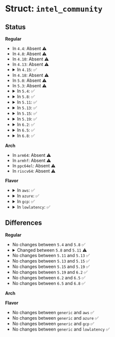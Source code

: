 # Struct: <code>intel_community</code>

## Status
<b>Regular</b>
<ul>
<li>
In <code>4.4</code>: Absent ⚠️
</li>
<li>
In <code>4.8</code>: Absent ⚠️
</li>
<li>
In <code>4.10</code>: Absent ⚠️
</li>
<li>
In <code>4.13</code>: Absent ⚠️
</li>
<li>
<details>
<summary>In <code>4.15</code>: ✅</summary>

```c
struct intel_community {
    unsigned int barno;
    unsigned int padown_offset;
    unsigned int padcfglock_offset;
    unsigned int hostown_offset;
    unsigned int is_offset;
    unsigned int ie_offset;
    unsigned int pin_base;
    unsigned int gpp_size;
    unsigned int gpp_num_padown_regs;
    size_t npins;
    unsigned int features;
    const struct intel_padgroup *gpps;
    size_t ngpps;
    void *regs;
    void *pad_regs;
};
```
</details>
</li>
<li>
In <code>4.18</code>: Absent ⚠️
</li>
<li>
In <code>5.0</code>: Absent ⚠️
</li>
<li>
In <code>5.3</code>: Absent ⚠️
</li>
<li>
<details>
<summary>In <code>5.4</code>: ✅</summary>

```c
struct intel_community {
    unsigned int barno;
    unsigned int padown_offset;
    unsigned int padcfglock_offset;
    unsigned int hostown_offset;
    unsigned int is_offset;
    unsigned int ie_offset;
    unsigned int features;
    unsigned int pin_base;
    unsigned int gpp_size;
    unsigned int gpp_num_padown_regs;
    size_t npins;
    const struct intel_padgroup *gpps;
    size_t ngpps;
    const unsigned int *pad_map;
    void *regs;
    void *pad_regs;
};
```
</details>
</li>
<li>
<details>
<summary>In <code>5.8</code>: ✅</summary>

```c
struct intel_community {
    unsigned int barno;
    unsigned int padown_offset;
    unsigned int padcfglock_offset;
    unsigned int hostown_offset;
    unsigned int is_offset;
    unsigned int ie_offset;
    unsigned int features;
    unsigned int pin_base;
    size_t npins;
    unsigned int gpp_size;
    unsigned int gpp_num_padown_regs;
    const struct intel_padgroup *gpps;
    size_t ngpps;
    const unsigned int *pad_map;
    void *regs;
    void *pad_regs;
};
```
</details>
</li>
<li>
<details>
<summary>In <code>5.11</code>: ✅</summary>

```c
struct intel_community {
    unsigned int barno;
    unsigned int padown_offset;
    unsigned int padcfglock_offset;
    unsigned int hostown_offset;
    unsigned int is_offset;
    unsigned int ie_offset;
    unsigned int features;
    unsigned int pin_base;
    size_t npins;
    unsigned int gpp_size;
    unsigned int gpp_num_padown_regs;
    const struct intel_padgroup *gpps;
    size_t ngpps;
    const unsigned int *pad_map;
    short unsigned int nirqs;
    short unsigned int acpi_space_id;
    void *regs;
    void *pad_regs;
};
```
</details>
</li>
<li>
<details>
<summary>In <code>5.13</code>: ✅</summary>

```c
struct intel_community {
    unsigned int barno;
    unsigned int padown_offset;
    unsigned int padcfglock_offset;
    unsigned int hostown_offset;
    unsigned int is_offset;
    unsigned int ie_offset;
    unsigned int features;
    unsigned int pin_base;
    size_t npins;
    unsigned int gpp_size;
    unsigned int gpp_num_padown_regs;
    const struct intel_padgroup *gpps;
    size_t ngpps;
    const unsigned int *pad_map;
    short unsigned int nirqs;
    short unsigned int acpi_space_id;
    void *regs;
    void *pad_regs;
};
```
</details>
</li>
<li>
<details>
<summary>In <code>5.15</code>: ✅</summary>

```c
struct intel_community {
    unsigned int barno;
    unsigned int padown_offset;
    unsigned int padcfglock_offset;
    unsigned int hostown_offset;
    unsigned int is_offset;
    unsigned int ie_offset;
    unsigned int features;
    unsigned int pin_base;
    size_t npins;
    unsigned int gpp_size;
    unsigned int gpp_num_padown_regs;
    const struct intel_padgroup *gpps;
    size_t ngpps;
    const unsigned int *pad_map;
    short unsigned int nirqs;
    short unsigned int acpi_space_id;
    void *regs;
    void *pad_regs;
};
```
</details>
</li>
<li>
<details>
<summary>In <code>5.19</code>: ✅</summary>

```c
struct intel_community {
    unsigned int barno;
    unsigned int padown_offset;
    unsigned int padcfglock_offset;
    unsigned int hostown_offset;
    unsigned int is_offset;
    unsigned int ie_offset;
    unsigned int features;
    unsigned int pin_base;
    size_t npins;
    unsigned int gpp_size;
    unsigned int gpp_num_padown_regs;
    const struct intel_padgroup *gpps;
    size_t ngpps;
    const unsigned int *pad_map;
    short unsigned int nirqs;
    short unsigned int acpi_space_id;
    void *regs;
    void *pad_regs;
};
```
</details>
</li>
<li>
<details>
<summary>In <code>6.2</code>: ✅</summary>

```c
struct intel_community {
    unsigned int barno;
    unsigned int padown_offset;
    unsigned int padcfglock_offset;
    unsigned int hostown_offset;
    unsigned int is_offset;
    unsigned int ie_offset;
    unsigned int features;
    unsigned int pin_base;
    size_t npins;
    unsigned int gpp_size;
    unsigned int gpp_num_padown_regs;
    const struct intel_padgroup *gpps;
    size_t ngpps;
    const unsigned int *pad_map;
    short unsigned int nirqs;
    short unsigned int acpi_space_id;
    void *regs;
    void *pad_regs;
};
```
</details>
</li>
<li>
<details>
<summary>In <code>6.5</code>: ✅</summary>

```c
struct intel_community {
    unsigned int barno;
    unsigned int padown_offset;
    unsigned int padcfglock_offset;
    unsigned int hostown_offset;
    unsigned int is_offset;
    unsigned int ie_offset;
    unsigned int features;
    unsigned int pin_base;
    size_t npins;
    unsigned int gpp_size;
    unsigned int gpp_num_padown_regs;
    const struct intel_padgroup *gpps;
    size_t ngpps;
    const unsigned int *pad_map;
    short unsigned int nirqs;
    short unsigned int acpi_space_id;
    void *regs;
    void *pad_regs;
};
```
</details>
</li>
<li>
<details>
<summary>In <code>6.8</code>: ✅</summary>

```c
struct intel_community {
    unsigned int barno;
    unsigned int padown_offset;
    unsigned int padcfglock_offset;
    unsigned int hostown_offset;
    unsigned int is_offset;
    unsigned int ie_offset;
    unsigned int features;
    unsigned int pin_base;
    size_t npins;
    unsigned int gpp_size;
    unsigned int gpp_num_padown_regs;
    const struct intel_padgroup *gpps;
    size_t ngpps;
    const unsigned int *pad_map;
    short unsigned int nirqs;
    short unsigned int acpi_space_id;
    void *regs;
    void *pad_regs;
};
```
</details>
</li>
</ul>
<b>Arch</b>
<ul>
<li>
In <code>arm64</code>: Absent ⚠️
</li>
<li>
In <code>armhf</code>: Absent ⚠️
</li>
<li>
In <code>ppc64el</code>: Absent ⚠️
</li>
<li>
In <code>riscv64</code>: Absent ⚠️
</li>
</ul>
<b>Flavor</b>
<ul>
<li>
<details>
<summary>In <code>aws</code>: ✅</summary>

```c
struct intel_community {
    unsigned int barno;
    unsigned int padown_offset;
    unsigned int padcfglock_offset;
    unsigned int hostown_offset;
    unsigned int is_offset;
    unsigned int ie_offset;
    unsigned int features;
    unsigned int pin_base;
    unsigned int gpp_size;
    unsigned int gpp_num_padown_regs;
    size_t npins;
    const struct intel_padgroup *gpps;
    size_t ngpps;
    const unsigned int *pad_map;
    void *regs;
    void *pad_regs;
};
```
</details>
</li>
<li>
<details>
<summary>In <code>azure</code>: ✅</summary>

```c
struct intel_community {
    unsigned int barno;
    unsigned int padown_offset;
    unsigned int padcfglock_offset;
    unsigned int hostown_offset;
    unsigned int is_offset;
    unsigned int ie_offset;
    unsigned int features;
    unsigned int pin_base;
    unsigned int gpp_size;
    unsigned int gpp_num_padown_regs;
    size_t npins;
    const struct intel_padgroup *gpps;
    size_t ngpps;
    const unsigned int *pad_map;
    void *regs;
    void *pad_regs;
};
```
</details>
</li>
<li>
<details>
<summary>In <code>gcp</code>: ✅</summary>

```c
struct intel_community {
    unsigned int barno;
    unsigned int padown_offset;
    unsigned int padcfglock_offset;
    unsigned int hostown_offset;
    unsigned int is_offset;
    unsigned int ie_offset;
    unsigned int features;
    unsigned int pin_base;
    unsigned int gpp_size;
    unsigned int gpp_num_padown_regs;
    size_t npins;
    const struct intel_padgroup *gpps;
    size_t ngpps;
    const unsigned int *pad_map;
    void *regs;
    void *pad_regs;
};
```
</details>
</li>
<li>
<details>
<summary>In <code>lowlatency</code>: ✅</summary>

```c
struct intel_community {
    unsigned int barno;
    unsigned int padown_offset;
    unsigned int padcfglock_offset;
    unsigned int hostown_offset;
    unsigned int is_offset;
    unsigned int ie_offset;
    unsigned int features;
    unsigned int pin_base;
    unsigned int gpp_size;
    unsigned int gpp_num_padown_regs;
    size_t npins;
    const struct intel_padgroup *gpps;
    size_t ngpps;
    const unsigned int *pad_map;
    void *regs;
    void *pad_regs;
};
```
</details>
</li>
</ul>

## Differences
<b>Regular</b>
<ul>
<li>
No changes between <code>5.4</code> and <code>5.8</code> ✅
</li>
<li>
<details>
<summary>Changed between <code>5.8</code> and <code>5.11</code> ⚠️</summary>
<ul>
<li>
<b>Field added. </b>
<code>short unsigned int nirqs</code>
</li>
<li>
<b>Field added. </b>
<code>short unsigned int acpi_space_id</code>
</li>
</ul>
</details>
</li>
<li>
No changes between <code>5.11</code> and <code>5.13</code> ✅
</li>
<li>
No changes between <code>5.13</code> and <code>5.15</code> ✅
</li>
<li>
No changes between <code>5.15</code> and <code>5.19</code> ✅
</li>
<li>
No changes between <code>5.19</code> and <code>6.2</code> ✅
</li>
<li>
No changes between <code>6.2</code> and <code>6.5</code> ✅
</li>
<li>
No changes between <code>6.5</code> and <code>6.8</code> ✅
</li>
</ul>
<b>Arch</b>
<ul>
</ul>
<b>Flavor</b>
<ul>
<li>
No changes between <code>generic</code> and <code>aws</code> ✅
</li>
<li>
No changes between <code>generic</code> and <code>azure</code> ✅
</li>
<li>
No changes between <code>generic</code> and <code>gcp</code> ✅
</li>
<li>
No changes between <code>generic</code> and <code>lowlatency</code> ✅
</li>
</ul>
